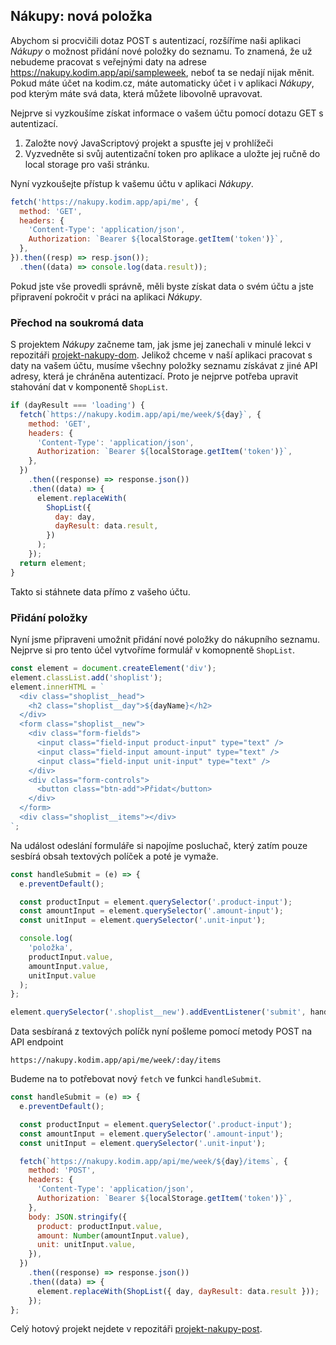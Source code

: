 ## Nákupy: nová položka

Abychom si procvičili dotaz POST s autentizací, rozšíříme naši aplikaci _Nákupy_ o možnost přidání nové položky do seznamu. To znamená, že už nebudeme pracovat s veřejnými daty na adrese https://nakupy.kodim.app/api/sampleweek, neboť ta se nedají nijak měnit. Pokud máte účet na kodim.cz, máte automaticky účet i v aplikaci _Nákupy_, pod kterým máte svá data, která můžete libovolně upravovat.

Nejprve si vyzkoušíme získat informace o vašem účtu pomocí dotazu GET s autentizací.

1. Založte nový JavaScriptový projekt a spusťte jej v prohlížeči
1. Vyzvedněte si svůj autentizační token pro aplikace a uložte jej ručně do local storage pro vaši stránku.

Nyní vyzkoušejte přístup k vašemu účtu v aplikaci _Nákupy_.

```js
fetch('https://nakupy.kodim.app/api/me', {
  method: 'GET',
  headers: {
    'Content-Type': 'application/json',
    Authorization: `Bearer ${localStorage.getItem('token')}`,
  },
}).then((resp) => resp.json());
  .then((data) => console.log(data.result));
```

Pokud jste vše provedli správně, měli byste získat data o svém účtu a jste připravení pokročit v práci na aplikaci _Nákupy_.

### Přechod na soukromá data

S projektem _Nákupy_ začneme tam, jak jsme jej zanechali v minulé lekci v repozitáři [projekt-nakupy-dom](https://github.com/Czechitas-podklady-WEB/projekt-nakupy-dom). Jelikož chceme v naší aplikaci pracovat s daty na vašem účtu, musíme všechny položky seznamu získávat z jiné API adresy, která je chráněna autentizací. Proto je nejprve potřeba upravit stahování dat v komponentě `ShopList`.

```js
if (dayResult === 'loading') {
  fetch(`https://nakupy.kodim.app/api/me/week/${day}`, {
    method: 'GET',
    headers: {
      'Content-Type': 'application/json',
      Authorization: `Bearer ${localStorage.getItem('token')}`,
    },
  })
    .then((response) => response.json())
    .then((data) => {
      element.replaceWith(
        ShopList({
          day: day,
          dayResult: data.result,
        })
      );
    });
  return element;
}
```

Takto si stáhnete data přímo z vašeho účtu.

### Přidání položky

Nyní jsme připraveni umožnit přidání nové položky do nákupního seznamu. Nejprve si pro tento účel vytvoříme formulář v komopnentě `ShopList`.

```js
const element = document.createElement('div');
element.classList.add('shoplist');
element.innerHTML = `
  <div class="shoplist__head">
    <h2 class="shoplist__day">${dayName}</h2>
  </div>
  <form class="shoplist__new">
    <div class="form-fields">  
      <input class="field-input product-input" type="text" />
      <input class="field-input amount-input" type="text" />
      <input class="field-input unit-input" type="text" />
    </div>
    <div class="form-controls">
      <button class="btn-add">Přidat</button>
    </div>
  </form>
  <div class="shoplist__items"></div>
`;
```

Na událost odeslání formuláře si napojíme posluchač, který zatím pouze sesbírá obsah textových políček a poté je vymaže.

```js
const handleSubmit = (e) => {
  e.preventDefault();

  const productInput = element.querySelector('.product-input');
  const amountInput = element.querySelector('.amount-input');
  const unitInput = element.querySelector('.unit-input');

  console.log(
    'položka',
    productInput.value,
    amountInput.value,
    unitInput.value
  );
};

element.querySelector('.shoplist__new').addEventListener('submit', handleSubmit);
```

Data sesbíraná z textových políčk nyní pošleme pomocí metody POST na API endpoint

```
https://nakupy.kodim.app/api/me/week/:day/items
```

Budeme na to potřebovat nový `fetch` ve funkci `handleSubmit`.

```js
const handleSubmit = (e) => {
  e.preventDefault();

  const productInput = element.querySelector('.product-input');
  const amountInput = element.querySelector('.amount-input');
  const unitInput = element.querySelector('.unit-input');

  fetch(`https://nakupy.kodim.app/api/me/week/${day}/items`, {
    method: 'POST',
    headers: {
      'Content-Type': 'application/json',
      Authorization: `Bearer ${localStorage.getItem('token')}`,
    },
    body: JSON.stringify({
      product: productInput.value,
      amount: Number(amountInput.value),
      unit: unitInput.value,
    }),
  })
    .then((response) => response.json())
    .then((data) => {
      element.replaceWith(ShopList({ day, dayResult: data.result }));
    });
};
```

Celý hotový projekt nejdete v repozitáři [projekt-nakupy-post](https://github.com/Czechitas-podklady-WEB/projekt-nakupy-post).
